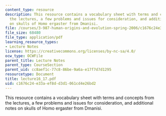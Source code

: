 ```yaml
---
content_type: resource
description: This resource contains a vocabulary sheet with terms and concepts from
  the lectures, a few problems and issues for consideration, and additional notes
  on skulls of Homo ergaster from Dmanisi.
file: /courses/3-987-human-origins-and-evolution-spring-2006/c1676c24e33aef8dd3d1061cd4e26bd2_lecture16_17.pdf
file_size: 68480
file_type: application/pdf
learning_resource_types:
- Lecture Notes
license: https://creativecommons.org/licenses/by-nc-sa/4.0/
ocw_type: OCWFile
parent_title: Lecture Notes
parent_type: CourseSection
parent_uid: cc8aef1c-77c8-86be-9a6a-e17f7d7d1295
resourcetype: Document
title: lecture16_17.pdf
uid: c1676c24-e33a-ef8d-d3d1-061cd4e26bd2
---
```

This resource contains a vocabulary sheet with terms and concepts from the lectures, a few problems and issues for consideration, and additional notes on skulls of Homo ergaster from Dmanisi.